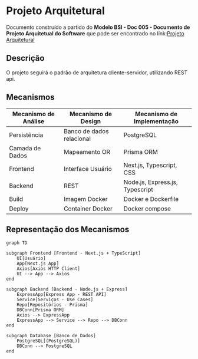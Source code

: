 # Projeto Arquitetural

Documento construído a partido do **Modelo BSI - Doc 005 - Documento de Projeto Arquitetual do Software** que pode ser encontrado no
link:[Projeto Arquitetural](https://docs.google.com/document/d/1i80vPaInPi5lSpI7rk4QExnO86iEmrsHBfmYRy6RDSM/edit?usp=sharing)

## Descrição

O projeto seguirá o padrão de arquitetura cliente-servidor, utilizando REST api.

## Mecanismos

| Mecanismo de Análise | Mecanismo de Design       | Mecanismo de Implementação      |
| -------------------- | ------------------------- | ------------------------------- |
| Persistência         | Banco de dados relacional | PostgreSQL                      |
| Camada de Dados      | Mapeamento OR             | Prisma ORM                      |
| Frontend             | Interface Usuário         | Next.js, Typescript, CSS        |
| Backend              | REST                      | Node.js, Express.js, Typescript |
| Build                | Imagem Docker             | Docker e Dockerfile             |
| Deploy               | Container Docker          | Docker compose                  |

## Representação dos Mecanismos

```mermaid
graph TD

subgraph Frontend [Frontend - Next.js + TypeScript]
    UI[Usuário]
    App[Next.js App]
    Axios[Axios HTTP Client]
    UI --> App --> Axios
end

subgraph Backend [Backend - Node.js + Express]
    ExpressApp[Express App - REST API]
    Service[Serviços - Use Cases]
    Repo[Repositórios - Prisma]
    DBConn[Prisma ORM]
    Axios --> ExpressApp
    ExpressApp --> Service --> Repo --> DBConn
end

subgraph Database [Banco de Dados]
    PostgreSQL[(PostgreSQL)]
    DBConn --> PostgreSQL
end
```


